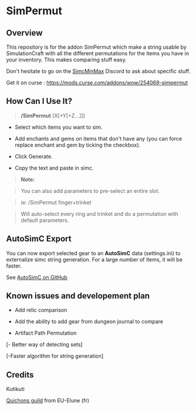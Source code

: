 # SimPermut

## Overview

This repository is for the addon SimPermut which make a string usable by SimulationCraft with all the different permutations for the items you have in your inventory. This makes comparing stuff easy.

Don't hesitate to go on the [SimcMinMax](https://discordapp.com/invite/tFR2uvK) Discord to ask about specific stuff.

Get it on curse : https://mods.curse.com/addons/wow/254069-simpermut

## How Can I Use It?

>**/SimPermut** [X[+Y[+Z...]]]

- Select which items you want to sim.

- Add enchants and gems on items that don't have any (you can force replace enchant and gem by ticking the checkbox).

- Click Generate.

- Copy the text and paste in simc.

 

>**Note:**

>You can also add parameters to pre-select an entire slot.

>ie: /SimPermut finger+trinket

>Will auto-select every ring and trinket and do a permutation with default parameters. 


## AutoSimC Export

You can now export selected gear to an **AutoSimC** data (settings.ini) to externalize simc string generation. For a large number of items, it will be faster.

See [AutoSimC on GitHub](https://github.com/SimCMinMax/AutoSimC)



## Known issues and developement plan

- Add relic comparison

- Add the ability to add gear from dungeon journal to compare

- Artifact Path Permutation

[- Better way of detecting sets]
 
[-Faster algorithm for string generation]


## Credits
Kutikuti 

[Quichons guild](http://www.quichons.fr/) from EU-Elune (fr)